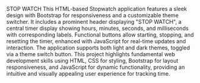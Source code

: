 STOP WATCH
This HTML-based Stopwatch application features a sleek design with Bootstrap for responsiveness and a customizable theme switcher. It includes a prominent header displaying "STOP WATCH", a central timer display showing hours, minutes, seconds, and milliseconds with corresponding labels. Functional buttons allow starting, stopping, and resetting the timer, enhanced with JavaScript for real-time updates and interaction. The application supports both light and dark themes, toggled via a theme switch button. This project highlights fundamental web development skills using HTML, CSS for styling, Bootstrap for layout responsiveness, and JavaScript for dynamic functionality, providing an intuitive and visually appealing user experience for tracking time.



